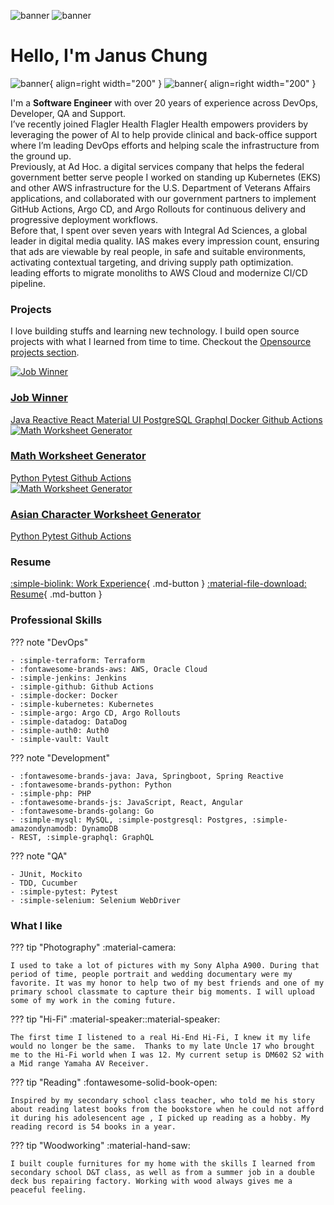 ![banner](./assets/light_banner.png#only-light)
![banner](./assets/dark_banner.png#only-dark)
# Hello, I'm Janus Chung
![banner](./assets/light_profile.webp#only-light){ align=right width="200" }
![banner](./assets/dark_profile.webp#only-dark){ align=right width="200" }

<div class="hero-text">
I'm a <strong>Software Engineer</strong> with over 20 years of experience across DevOps, Developer, QA and Support.
</div>

<div class="hero-text">
I’ve recently joined 
  <span class="tooltip">Flagler Health 
    <span class="tooltip-text">Flagler Health empowers providers by leveraging the power of AI to help provide clinical and back-office support</span>
  </span>
where I’m leading DevOps efforts and helping scale the infrastructure from the ground up.
</div>


<div class="hero-text">
Previously, at  
  <span class="tooltip">Ad Hoc.
    <span class="tooltip-text">a digital services company that helps the federal government better serve people</span>
  </span>
 I worked on standing up Kubernetes (EKS) and other AWS infrastructure for the U.S. Department of Veterans Affairs applications, and collaborated with our government partners to implement GitHub Actions, Argo CD, and Argo Rollouts for continuous delivery and progressive deployment workflows.
</div>

<div class="hero-text">
Before that, I spent over seven years with 
  <span class="tooltip">
    Integral Ad Sciences,
    <span class="tooltip-text">a global leader in digital media quality. IAS makes every impression count, ensuring that ads are viewable by real people, in safe and suitable environments, activating contextual targeting, and driving supply path optimization.</span>
  </span>
leading efforts to migrate monoliths to AWS Cloud and modernize CI/CD pipeline.
</div>

### Projects

I love building stuffs and learning new technology. I build open source projects with what I learned from time to time. Checkout the [Opensource projects section](opensource-projects/asian-character-worksheet-generator).

<div class="card-grid">
  
  <div class="card">
    <a class="card-link" href="./opensource-projects/job-winner/">
      <img class="card-media" src="./assets/job-winner.png" alt="Job Winner">
      <div class="card-content">
        <h3 class="card-title">Job Winner</h3>
        <span class="skill-pill">Java Reactive</span>
        <span class="skill-pill">React</span>
        <span class="skill-pill">Material UI</span>
        <span class="skill-pill">PostgreSQL</span>
        <span class="skill-pill">Graphql</span>
        <span class="skill-pill">Docker</span>
        <span class="skill-pill">Github Actions</span>
      </div>
    </a>
  </div>
  <div class="card">
    <a class="card-link" href="./opensource-projects/math-worksheet-generator/">
      <img class="card-media" src="./assets/math-worksheet-generator.png" alt="Math Worksheet Generator">
      <div class="card-content">
        <h3 class="card-title">Math Worksheet Generator</h3>
        <span class="skill-pill">Python</span>
        <span class="skill-pill">Pytest</span>
        <span class="skill-pill">Github Actions</span>
      </div>
    </a>
  </div>
  <div class="card">
    <a class="card-link" href="./opensource-projects/asian-character-worksheet-generator/">
      <img class="card-media" src="./assets/asian-character-worksheet-generator.png" alt="Math Worksheet Generator">
      <div class="card-content">
        <h3 class="card-title">Asian Character Worksheet Generator</h3>
        <p class="card-text">
          <span class="skill-pill">Python</span>
          <span class="skill-pill">Pytest</span>
          <span class="skill-pill">Github Actions</span>
        </p>
      </div>
    </a>
  </div>
</div>

### Resume

[:simple-biolink: Work Experience](./about-me/work-experience.md){ .md-button }
[:material-file-download: Resume](./assets/januschung_resume.pdf){ .md-button }

### Professional Skills

??? note "DevOps"

    - :simple-terraform: Terraform
    - :fontawesome-brands-aws: AWS, Oracle Cloud
    - :simple-jenkins: Jenkins
    - :simple-github: Github Actions
    - :simple-docker: Docker
    - :simple-kubernetes: Kubernetes
    - :simple-argo: Argo CD, Argo Rollouts
    - :simple-datadog: DataDog
    - :simple-auth0: Auth0
    - :simple-vault: Vault

??? note "Development"

    - :fontawesome-brands-java: Java, Springboot, Spring Reactive
    - :fontawesome-brands-python: Python
    - :simple-php: PHP 
    - :fontawesome-brands-js: JavaScript, React, Angular
    - :fontawesome-brands-golang: Go
    - :simple-mysql: MySQL, :simple-postgresql: Postgres, :simple-amazondynamodb: DynamoDB
    - REST, :simple-graphql: GraphQL

??? note "QA"

    - JUnit, Mockito
    - TDD, Cucumber
    - :simple-pytest: Pytest
    - :simple-selenium: Selenium WebDriver


### What I like

??? tip "Photography"
    :material-camera: 
    
    I used to take a lot of pictures with my Sony Alpha A900. During that period of time, people portrait and wedding documentary were my favorite. It was my honor to help two of my best friends and one of my primary school classmate to capture their big moments. I will upload some of my work in the coming future.
??? tip "Hi-Fi"
    :material-speaker::material-speaker: 
    
    The first time I listened to a real Hi-End Hi-Fi, I knew it my life would no longer be the same.  Thanks to my late Uncle 17 who brought me to the Hi-Fi world when I was 12. My current setup is DM602 S2 with a Mid range Yamaha AV Receiver.
??? tip "Reading"
    :fontawesome-solid-book-open: 
    
    Inspired by my secondary school class teacher, who told me his story about reading latest books from the bookstore when he could not afford it during his adolesencent age , I picked up reading as a hobby. My reading record is 54 books in a year.
??? tip "Woodworking"
    :material-hand-saw: 
    
    I built couple furnitures for my home with the skills I learned from secondary school D&T class, as well as from a summer job in a double deck bus repairing factory. Working with wood always gives me a peaceful feeling.
